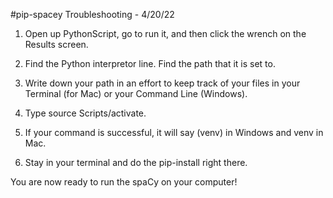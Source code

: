 #pip-spacey Troubleshooting - 4/20/22

1. Open up PythonScript, go to run it, and then click the wrench on the Results screen.

2. Find the Python interpretor line. Find the path that it is set to.

3. Write down your path in an effort to keep track of your files in your Terminal (for Mac) or your Command Line (Windows).

4. Type source Scripts/activate.

5. If your command is successful, it will say (venv) in Windows and venv in Mac.

6. Stay in your terminal and do the pip-install right there.

You are now ready to run the spaCy on your computer!
